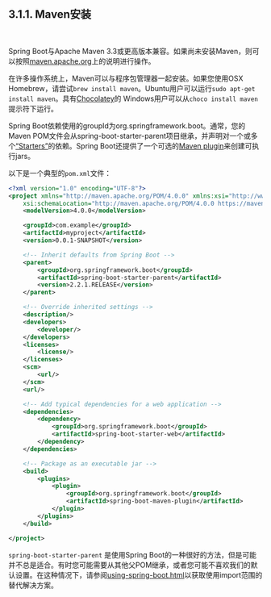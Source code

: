 <h2>3.1.1. Maven安装</h2><br>

Spring Boot与Apache Maven 3.3或更高版本兼容。如果尚未安装Maven，则可以按照[maven.apache.org](https://maven.apache.org/)上的说明进行操作。

在许多操作系统上，Maven可以与程序包管理器一起安装。如果您使用OSX Homebrew，请尝试```brew install maven```。Ubuntu用户可以运行```sudo apt-get install maven```。具有[Chocolatey](https://chocolatey.org/)的 Windows用户可以从```choco install maven```提示符下运行。

Spring Boot依赖使用的groupId为org.springframework.boot。通常，您的Maven POM文件会从spring-boot-starter-parent项目继承，并声明对一个或多个[“Starters”](https://docs.spring.io/spring-boot/docs/current/reference/html/using-spring-boot.html#using-boot-starter)的依赖。Spring Boot还提供了一个可选的[Maven plugin](https://docs.spring.io/spring-boot/docs/current/reference/html/build-tool-plugins.html#build-tool-plugins-maven-plugin)来创建可执行jars。

以下是一个典型的```pom.xml```文件：

```xml
<?xml version="1.0" encoding="UTF-8"?>
<project xmlns="http://maven.apache.org/POM/4.0.0" xmlns:xsi="http://www.w3.org/2001/XMLSchema-instance"
    xsi:schemaLocation="http://maven.apache.org/POM/4.0.0 https://maven.apache.org/xsd/maven-4.0.0.xsd">
    <modelVersion>4.0.0</modelVersion>

    <groupId>com.example</groupId>
    <artifactId>myproject</artifactId>
    <version>0.0.1-SNAPSHOT</version>

    <!-- Inherit defaults from Spring Boot -->
    <parent>
        <groupId>org.springframework.boot</groupId>
        <artifactId>spring-boot-starter-parent</artifactId>
        <version>2.2.1.RELEASE</version>
    </parent>

    <!-- Override inherited settings -->
    <description/>
    <developers>
        <developer/>
    </developers>
    <licenses>
        <license/>
    </licenses>
    <scm>
        <url/>
    </scm>
    <url/>

    <!-- Add typical dependencies for a web application -->
    <dependencies>
        <dependency>
            <groupId>org.springframework.boot</groupId>
            <artifactId>spring-boot-starter-web</artifactId>
        </dependency>
    </dependencies>

    <!-- Package as an executable jar -->
    <build>
        <plugins>
            <plugin>
                <groupId>org.springframework.boot</groupId>
                <artifactId>spring-boot-maven-plugin</artifactId>
            </plugin>
        </plugins>
    </build>

</project>
```

```spring-boot-starter-parent``` 是使用Spring Boot的一种很好的方法，但是可能并不总是适合。有时您可能需要从其他父POM继承，或者您可能不喜欢我们的默认设置。在这种情况下，请参阅[using-spring-boot.html](https://docs.spring.io/spring-boot/docs/current/reference/html/using-spring-boot.html#using-boot-maven-without-a-parent)以获取使用import范围的替代解决方案。